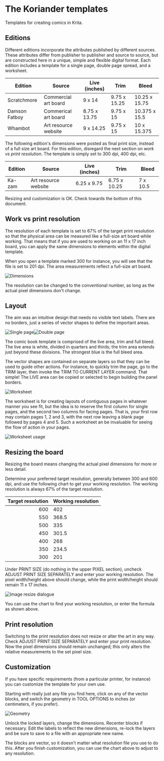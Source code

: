 # The Koriander templates

Templates for creating comics in Krita.

## Editions

Different editions incorporate the attributes published by different sources. These attributes differ from publisher to publisher and source to source, but are constructed here in a unique, simple and flexible digital format. Each edition includes a template for a single page, double page spread, and a worksheet.

Edition         | Source                | Live (inches) | Trim          | Bleed
--------------- | --------------------- | ------------- | ------------- | --------------
Scratchmore     | Commercial art board  | 9 x 14        | 9.75 x 15.25  | 10.25 x 15.75
Damson Fatboy   | Commerical art board  | 8.75 x 13.75  | 9.75 x 15     | 10.375 x 15.5
Whambot         | Art resource website  | 9 x 14.25     | 9.75 x 15     | 10 x 15.375                |

The following edition's dimensions were posted as final print size, instead of a full size art board. For this edition, disregard the next section on *work vs print resolution*. The template is simply set to 300 dpi, 400 dpi, etc.

Edition         | Source                | Live (inches) | Trim          | Bleed
--------------- | --------------------- | ------------- | ------------- | --------------
Ka-zam          | Art resource website  | 6.25 x 9.75   | 6.75 x 10.25  | 7 x 10.5

Resizing and customization is OK. Check towards the bottom of this document.

## Work vs print resolution

The resolution of each template is set to 67% of the target print resolution so that the physical area can be measured like a full-size art board while working. That means that if you are used to working on an 11 x 17 inch board, you can apply the same dimensions to elements within the digital template.

When you open a template marked 300 for instance, you will see that the file is set to 201 dpi. The area measurements reflect a full-size art board.

![Dimensions](img/dimensions.png)

The resolution can be changed to the conventional number, as long as the actual pixel dimensions don't change.

## Layout

The aim was an intuitive design that needs no visible text labels. There are no borders, just a series of vector shapes to define the important areas.

![Single page](img/single-page.png)![Double page](img/double-page.png)

The comic book template is comprised of the live area, trim and full bleed. The live area is white, divided in quarters and thirds; the trim area extends just beyond these divisions. The strongest blue is the full bleed area.

The vector shapes are contained on separate layers so that they can be used to guide other actions. For instance, to quickly trim the page, go to the TRIM layer, then invoke the TRIM TO CURRENT LAYER command. That simple! The LIVE area can be copied or selected to begin building the panel borders.

![Worksheet](img/worksheet.png)

The worksheet is for creating layouts of contiguous pages in whatever manner you see fit, but the idea is to reserve the first column for single pages, and the second two columns for facing pages. That is, your first row may contain pages 1, 2 and 3, with the next row leaving a blank page followed by pages 4 and 5. Such a worksheet an be invaluable for seeing the flow of action in your pages.

![Worksheet usage](img/worksheet-usage.png)

## Resizing the board

Resizing the board means changing the actual pixel dimensions for more or less detail.

Determine your preferred target resolution, generally between 300 and 600 dpi, and use the following chart to get your working resolution. The working resolution is always 67% of the target resolution.

Target resolution   | Working resolution
------------------: | ------------------
600                 | 402
550                 | 368.5
500                 | 335
450                 | 301.5
400                 | 268
350                 | 234.5
300                 | 201

Under PRINT SIZE (do nothing in the upper PIXEL section), uncheck ADJUST PRINT SIZE SEPARATELY and enter your working resolution. The pixel width/height above should change, while the print width/height should remain 11 x 17 inches.

![Image resize dialogue](img/image-resize-dialogue.png)

You can use the chart to find your working resolution, or enter the formula as shown above.

## Print resolution

Switching to the print resolution does not resize or alter the art in any way. Check ADJUST PRINT SIZE SEPARATELY and enter your print resolution. Now the pixel dimensions should remain unchanged; this only alters the relative measurements to the set pixel size.

## Customization

If you have specific requirements (from a particular printer, for instance) you can customize the template for your own use.

Starting with really just any file you find here, click on any of the vector blocks, and switch the geometry in TOOL OPTIONS to inches (or centimeters, if you prefer).

![Geometry](img/geometry-2.png)

Unlock the locked layers, change the dimensions. Recenter blocks if necessary. Edit the labels to reflect the new dimensions, re-lock the layers and be sure to save to a file with an appropriate new name.

The blocks are vector, so it doesn't matter what resolution file you use to do this. After you finish customization, you can use the chart above to adjust to any resolution.
